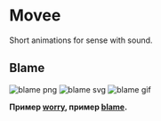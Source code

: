 # Movee
Short animations for sense with sound.

## Blame
![blame png][3]
![blame svg][4]
![blame gif][5]

**Пример [worry][1], пример [blame][2].**

[1]: https://google.ru "Гугл" 
[2]: https://yandex.ru "Яндекс"
[3]: https://ludologer.files.wordpress.com/2017/01/4e0ef-15623782_962398930558885_408510424175083520_n.jpg?w=1060
[4]: https://github.com/ludologer/Movee/blob/main/blame.svg
[5]: https://github.com/ludologer/Movee/blob/main/worrygif.gif
